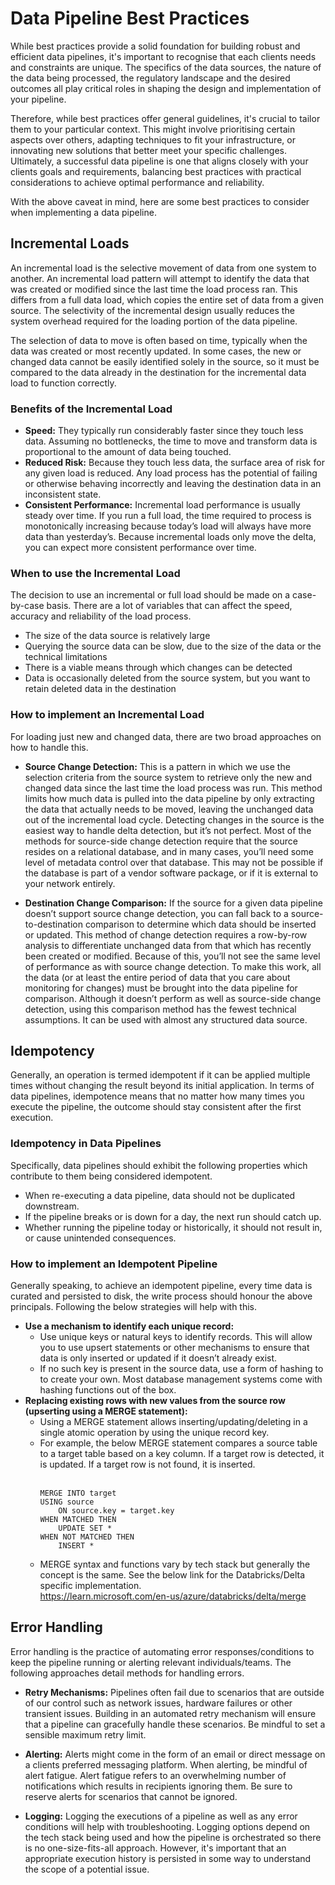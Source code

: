# **Data Pipeline Best Practices**
While best practices provide a solid foundation for building robust and efficient data pipelines, it's important to recognise that each clients needs and constraints are unique. The specifics of the data sources, the nature of the data being processed, the regulatory landscape and the desired outcomes all play critical roles in shaping the design and implementation of your pipeline. 

Therefore, while best practices offer general guidelines, it's crucial to tailor them to your particular context. This might involve prioritising certain aspects over others, adapting techniques to fit your infrastructure, or innovating new solutions that better meet your specific challenges. Ultimately, a successful data pipeline is one that aligns closely with your clients goals and requirements, balancing best practices with practical considerations to achieve optimal performance and reliability.

With the above caveat in mind, here are some best practices to consider when implementing a data pipeline.

## **Incremental Loads**
An incremental load is the selective movement of data from one system to another. An incremental load pattern will attempt to identify the data that was created or modified since the last time the load process ran. This differs from a full data load, which copies the entire set of data from a given source. The selectivity of the incremental design usually reduces the system overhead required for the loading portion of the data pipeline.

The selection of data to move is often based on time, typically when the data was created or most recently updated. In some cases, the new or changed data cannot be easily identified solely in the source, so it must be compared to the data already in the destination for the incremental data load to function correctly.

### Benefits of the Incremental Load 
* **Speed:** 
  They typically run considerably faster since they touch less data. Assuming no bottlenecks, the time to move and transform data is proportional to the amount of data being touched.
* **Reduced Risk:**
  Because they touch less data, the surface area of risk for any given load is reduced. Any load process has the potential of failing or otherwise behaving incorrectly and leaving the destination data in an inconsistent state.
* **Consistent Performance:**
  Incremental load performance is usually steady over time. If you run a full load, the time required to process is monotonically increasing because today’s load will always have more data than yesterday’s. Because incremental loads only move the delta, you can expect more consistent performance over time.

### When to use the Incremental Load
 The decision to use an incremental or full load should be made on a case-by-case basis. There are a lot of variables that can affect the speed, accuracy and reliability of the load process.

* The size of the data source is relatively large
* Querying the source data can be slow, due to the size of the data or the technical limitations
* There is a viable means through which changes can be detected
* Data is occasionally deleted from the source system, but you want to retain deleted data in the destination

### How to implement an Incremental Load
For loading just new and changed data, there are two broad approaches on how to handle this.

* **Source Change Detection:** 
  This is a pattern in which we use the selection criteria from the source system to retrieve only the new and changed data since the last time the load process was run. This method limits how much data is pulled into the data pipeline by only extracting the data that actually needs to be moved, leaving the unchanged data out of the incremental load cycle. Detecting changes in the source is the easiest way to handle delta detection, but it’s not perfect. Most of the methods for source-side change detection require that the source resides on a relational database, and in many cases, you’ll need some level of metadata control over that database. This may not be possible if the database is part of a vendor software package, or if it is external to your network entirely.

* **Destination Change Comparison:**
  If the source for a given data pipeline doesn’t support source change detection, you can fall back to a source-to-destination comparison to determine which data should be inserted or updated. This method of change detection requires a row-by-row analysis to differentiate unchanged data from that which has recently been created or modified. Because of this, you’ll not see the same level of performance as with source change detection. To make this work, all the data (or at least the entire period of data that you care about monitoring for changes) must be brought into the data pipeline for comparison. Although it doesn’t perform as well as source-side change detection, using this comparison method has the fewest technical assumptions. It can be used with almost any structured data source.

## **Idempotency**
Generally, an operation is termed idempotent if it can be applied multiple times without changing the result beyond its initial application. In terms of data pipelines, idempotence means that no matter how many times you execute the pipeline, the outcome should stay consistent after the first execution.

### **Idempotency in Data Pipelines**
Specifically, data pipelines should exhibit the following properties which contribute to them being considered idempotent.

* When re-executing a data pipeline, data should not be duplicated downstream.
* If the pipeline breaks or is down for a day, the next run should catch up.
* Whether running the pipeline today or historically, it should not result in, or cause unintended consequences.

### How to implement an Idempotent Pipeline
Generally speaking, to achieve an idempotent pipeline, every time data is curated and persisted to disk, the write process should honour the above principals. Following the below strategies will help with this.

* **Use a mechanism to identify each unique record:**
  * Use unique keys or natural keys to identify records. This will allow you to use upsert statements or other mechanisms to ensure that data is only inserted or updated if it doesn’t already exist.
  * If no such key is present in the source data, use a form of hashing to to create your own. Most database management systems come with hashing functions out of the box.
* **Replacing existing rows with new values from the source row (upserting using a MERGE statement):** 
  * Using a MERGE statement allows inserting/updating/deleting in a single atomic operation by using the unique record key.
  * For example, the below MERGE statement compares a source table to a target table based on a key column. If a target row is detected, it is updated. If a target row is not found, it is inserted.<br><br>
    ```
    MERGE INTO target
    USING source
        ON source.key = target.key
    WHEN MATCHED THEN
        UPDATE SET *
    WHEN NOT MATCHED THEN
        INSERT *
    ```
  * MERGE syntax and functions vary by tech stack but generally the concept is the same. See the below link for the Databricks/Delta specific implementation.<br>
  https://learn.microsoft.com/en-us/azure/databricks/delta/merge

## **Error Handling**
Error handling is the practice of automating error responses/conditions to keep the pipeline running or alerting relevant individuals/teams. The following approaches detail methods for handling errors.

* **Retry Mechanisms:**
Pipelines often fail due to scenarios that are outside of our control such as network issues, hardware failures or other transient issues. Building in an automated retry mechanism will ensure that a pipeline can gracefully handle these scenarios. Be mindful to set a sensible maximum retry limit. 

* **Alerting:**
Alerts might come in the form of an email or direct message on a clients preferred messaging platform. When alerting, be mindful of alert fatigue. Alert fatigue refers to an overwhelming number of notifications which results in recipients ignoring them. Be sure to reserve alerts for scenarios that cannot be ignored.

* **Logging:**
Logging the executions of a pipeline as well as any error conditions will help with troubleshooting. Logging options depend on the tech stack being used and how the pipeline is orchestrated so there is no one-size-fits-all approach. However, it's important that an appropriate execution history is persisted in some way to understand the scope of a potential issue.